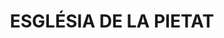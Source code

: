 ---
layout: patrimoni-details
title:  "ESGLÉSIA DE LA PIETAT"
alt_title: null
class: "Edifici"
area: null
protection: null
addition_date: null
cat_code: null
cbp_code: "BCIL CH09"
image: "La_Pietat.jpg"
card: null
collections: ["patrimoni-arquitectonic", "bcil-previstos-cbp"]
coordinates:
  - group1:
        - [1.461640892861014, 42.357688519969912]
        - [1.461643210889956, 42.35766268248134]
        - [1.461649402111937, 42.357662556950089]
        - [1.461649407199823, 42.357662348400652]
        - [1.461680895158542, 42.357662979582983]
        - [1.461714606655241, 42.357445635077639]
        - [1.461702817153876, 42.35744464239766]
        - [1.461712586999406, 42.357380107233233]
        - [1.461634974213981, 42.35737623612917]
        - [1.461623710689962, 42.357435861942093]
        - [1.4615421091854, 42.357425587622132]
        - [1.461538004910533, 42.357478521440243]
        - [1.461532640916382, 42.357513914462558]
        - [1.46152576545716, 42.357565142145475]
        - [1.461538117352615, 42.357566142391619]
        - [1.46152845303179, 42.357639446122882]
        - [1.461579624793903, 42.357646078496252]
        - [1.461576929409969, 42.35765855938542]
        - [1.461571771489297, 42.357685506156756]
        - [1.461640892861014, 42.357688519969912]
---